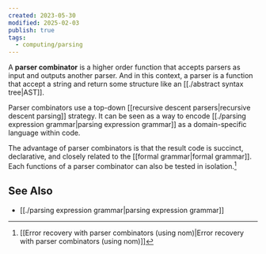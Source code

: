 ```yaml
---
created: 2023-05-30
modified: 2025-02-03
publish: true
tags:
  - computing/parsing
---
```

A **parser combinator** is a higher order function that accepts parsers as input and outputs another parser. And in this context, a parser is a function that accept a string and return some structure like an [[./abstract syntax tree|AST]].

Parser combinators use a top-down [[recursive descent parsers|recursive descent parsing]] strategy. It can be seen as a way to encode [[./parsing expression grammar|parsing expression grammar]] as a domain-specific language within code.

The advantage of parser combinators is that the result code is succinct, declarative, and closely related to the [[formal grammar|formal grammar]]. Each functions of a parser combinator can also be tested in isolation.[^1]

## See Also
- [[./parsing expression grammar|parsing expression grammar]]


[^1]: [[Error recovery with parser combinators (using nom)|Error recovery with parser combinators (using nom)]]
